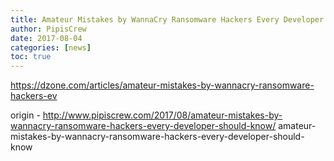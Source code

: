 ```yaml
---
title: Amateur Mistakes by WannaCry Ransomware Hackers Every Developer Should Know
author: PipisCrew
date: 2017-08-04
categories: [news]
toc: true
---
```


https://dzone.com/articles/amateur-mistakes-by-wannacry-ransomware-hackers-ev

origin - http://www.pipiscrew.com/2017/08/amateur-mistakes-by-wannacry-ransomware-hackers-every-developer-should-know/ amateur-mistakes-by-wannacry-ransomware-hackers-every-developer-should-know